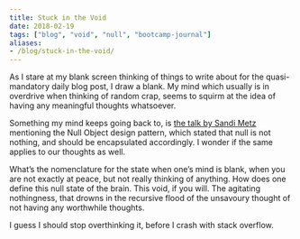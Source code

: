 ```yaml
---
title: Stuck in the Void
date: 2018-02-19
tags: ["blog", "void", "null", "bootcamp-journal"]
aliases:
- /blog/stuck-in-the-void/
---
```


As I stare at my blank screen thinking of things to write about for the quasi-mandatory daily blog post, I draw a blank. My mind which usually is in overdrive when thinking of random crap, seems to squirm at the idea of having any meaningful thoughts whatsoever.

Something my mind keeps going back to, is [the talk by Sandi Metz](https://www.youtube.com/watch?v=OMPfEXIlTVE) mentioning the Null Object design pattern, which stated that null is not nothing, and should be encapsulated accordingly. I wonder if the same applies to our thoughts as well.

What’s the nomenclature for the state when one’s mind is blank, when you are not exactly at peace, but not really thinking of anything. How does one define this null state of the brain. This void, if you will. The agitating nothingness, that drowns in the recursive flood of the unsavoury thought of not having any worthwhile thoughts.

I guess I should stop overthinking it, before I crash with stack overflow.
